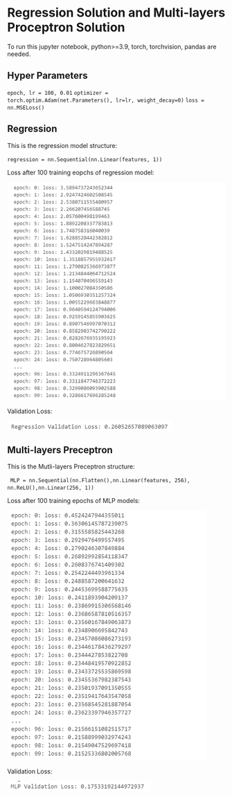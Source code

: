 <h1>Regression Solution and Multi-layers Proceptron Solution</h1>

To run this jupyter notebook, python>=3.9, torch, torchvision, pandas are needed.

<h2>Hyper Parameters</h2>

<code>epoch, lr = 100, 0.01</code>
<code>optimizer = torch.optim.Adam(net.Parameters(), lr=lr, weight_decay=0)</code>
<code>loss = nn.MSELoss()</code>

<h2>Regression</h2>

This is the regression model structure:

<code>regression = nn.Sequential(nn.Linear(features, 1))</code>

Loss after 100 training eopchs of regression model:

![Regression Loss](./pic/regression_loss.png "Regression Loss")

Validation Loss:

![Regression Valid](./pic/reg_valid.png "Regression Valid")

<h2>Multi-layers Preceptron</h2>

This is the Mutli-layers Preceptron structure:

<code> MLP = nn.Sequential(nn.Flatten(),nn.Linear(features, 256), nn.ReLU(),nn.Linear(256, 1))</code>

Loss after 100 training epochs of MLP models:

![MLP Loss](./pic/MLP_loss.png "MLP Loss")

Validation Loss:

![MLP Valid](./pic/MLP_valid.png "MLP Valid")
